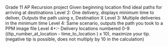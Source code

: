 Grade 11 AP Recursion project
Given beginning location find ideal paths for arriving at destinations
Level 2: One delivery, displays minimum time to deliver, Outputs the path using x, Destination X
Level 3: Multiple deliveries in the minimum time
Level 4: Same scenario, outputs the path you took to a PPM image file
Level 4+:- Delivery locations numbered 0-9 ((tip_number_at_location - time_to_location ) x 10), maximize your tip. (negative tip is possible, does not multiply by 10 in the calculation)
